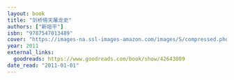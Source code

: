 ```yaml
---
layout: book
title: "剑桥倚天屠龙史"
authors: ["新垣平"]
isbn: "9787547013489"
cover: "https://images-na.ssl-images-amazon.com/images/S/compressed.photo.goodreads.com/books/1541485748i/42643089.jpg"
year: 2011
external_links:
  goodreads: https://www.goodreads.com/book/show/42643089
date_read: "2011-01-01"
---
```

